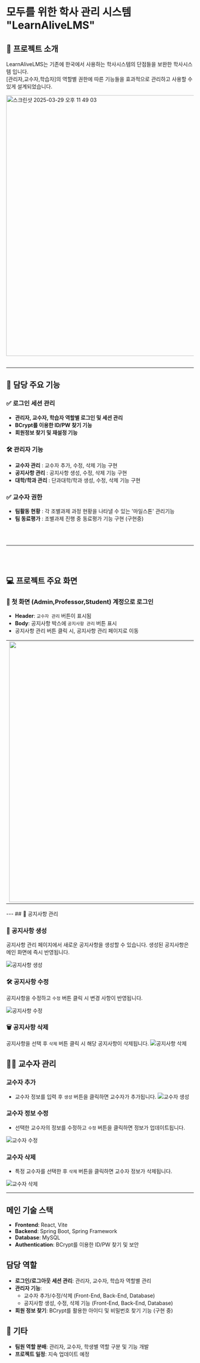 # 모두를 위한 학사 관리 시스템 "LearnAliveLMS"

## 📌 프로젝트 소개
LearnAliveLMS는 기존에 한국에서 사용하는 학사시스템의 단점들을 보완한 학사시스템 입니다.</br>
[관리자,교수자,학습자]의 역할별 권한에 따른 기능들을 효과적으로 관리하고 사용할 수 있게 설계되었습니다.

<img width="700" alt="스크린샷 2025-03-29 오후 11 49 03" src="https://github.com/user-attachments/assets/905bba32-d5f1-4220-8893-6f53f9d37526" />
</br></br>

---

## **🔑 담당 주요 기능**
### ✅ 로그인 세션 관리
- **관리자, 교수자, 학습자 역할별 로그인 및 세션 관리**
- **BCrypt를 이용한 ID/PW 찾기 기능**
- **회원정보 찾기 및 재설정 기능**

### **🛠 관리자 기능**
- **교수자 관리** : 교수자 추가, 수정, 삭제 기능 구현
- **공지사항 관리** : 공지사항 생성, 수정, 삭제 기능 구현
- **대학/학과 관리** : 단과대학/학과 생성, 수정, 삭제 기능 구현 

### ✅ 교수자 권한
- **팀활동 현황** : 각 조별과제 과정 현황을 나타낼 수 있는 '마일스톤' 관리기능
- **팀 동료평가** : 조별과제 진행 중 동료평가 기능 구현 (구현중)

</br></br>

---

</br></br>


## **💻 프로젝트 주요 화면**

### 📌 첫 화면 (Admin,Professor,Student) 계정으로 로그인
- **Header**: `교수자 관리` 버튼이 표시됨
- **Body**: 공지사항 박스에 `공지사항 관리` 버튼 표시
- 공지사항 관리 버튼 클릭 시, 공지사항 관리 페이지로 이동

<table>
  <tr>
    <td><img src="https://github.com/user-attachments/assets/91baacf6-9e4d-4446-ad89-1a162766c5a4" width="700"></td>
    <td><img src="https://github.com/user-attachments/assets/85197850-f5e7-4fc7-9e17-29e552690d19" width="700"></td>
    <td><img src="https://github.com/user-attachments/assets/c2926ed2-d3b0-4c02-af03-e3944c94e077" width="700"></td>
  </tr>
</table>
---
## 📢 공지사항 관리

### 📝 공지사항 생성
공지사항 관리 페이지에서 새로운 공지사항을 생성할 수 있습니다. 생성된 공지사항은 메인 화면에 즉시 반영됩니다.

![공지사항 생성](https://github.com/user-attachments/assets/c6c85066-13ce-4641-9432-b7829a2a6cea)


### 🛠 공지사항 수정
공지사항을 수정하고 `수정` 버튼 클릭 시 변경 사항이 반영됩니다.

![공지사항 수정](https://github.com/user-attachments/assets/efa4d3bd-9630-45de-a8aa-6e46cbc79cfc)

### 🗑 공지사항 삭제
공지사항을 선택 후 `삭제` 버튼 클릭 시 해당 공지사항이 삭제됩니다.
![공지사항 삭제](https://github.com/user-attachments/assets/7b879266-ac91-4b4e-ad63-1523d3ce5bc3)


## 👨‍🏫 교수자 관리

### 교수자 추가
- 교수자 정보를 입력 후 `생성` 버튼을 클릭하면 교수자가 추가됩니다.
![교수자 생성](https://github.com/user-attachments/assets/4024452a-38cc-4c63-ba45-f5252efc2d10)


### 교수자 정보 수정
- 선택한 교수자의 정보를 수정하고 `수정` 버튼을 클릭하면 정보가 업데이트됩니다.

![교수자 수정](https://github.com/user-attachments/assets/51298bbe-f377-4321-ac6c-1abeb6376f98)

### 교수자 삭제
- 특정 교수자를 선택한 후 `삭제` 버튼을 클릭하면 교수자 정보가 삭제됩니다.

![교수자 삭제](https://github.com/user-attachments/assets/dbfec7ad-aff6-47a3-a325-ca8ab66b50bd)

---

## 메인 기술 스택
- **Frontend**: React, Vite
- **Backend**: Spring Boot, Spring Framework
- **Database**: MySQL
- **Authentication**: BCrypt를 이용한 ID/PW 찾기 및 보안

## 담당 역할
- **로그인/로그아웃 세션 관리**: 관리자, 교수자, 학습자 역할별 관리
- **관리자 기능**:
  - 교수자 추가/수정/삭제 (Front-End, Back-End, Database)
  - 공지사항 생성, 수정, 삭제 기능 (Front-End, Back-End, Database)
- **회원 정보 찾기**: BCrypt를 활용한 아이디 및 비밀번호 찾기 기능 (구현 중)


## 📌 기타
- **팀원 역할 분배**: 관리자, 교수자, 학생별 역할 구분 및 기능 개발
- **프로젝트 일정**: 지속 업데이트 예정
